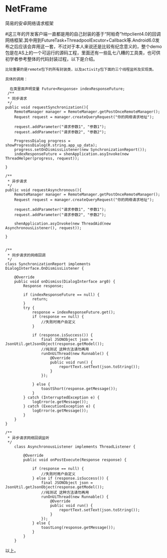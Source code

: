 # NetFrame
简易的安卓网络请求框架

#这三年的开发客户端一直都是用的自己封装的基于“阿帕奇”httpclient4.0的回调网络框架.其中用到FutureTask+ThreadpoolExcutor+Callback等.Android6.0发布之后应该会弃用这一套，不过对于本人来说还是比较有纪念意义的，整个demo包是在AS上的一个可运行的源码工程，里面还有一些乱七八糟的工具类，也可供初学者参考整体的代码封装过程，以下是介绍。


    比较重要的是remote包下的所有封装类，以及activity包下面的三个线程监听及实现类。
    
    具体的调用：
    
      在类里面声明变量 Future<Response> indexResponseFuture;
     /**          
     * 同步请求
     */
    public void requestSynchronization(){
        RemoteManager manager = RemoteManager.getPostOnceRemoteManager();
        Request request = manager.createQueryRequest("你的网络请求地址");

        request.addParameter("请求参数1", "参数1");
        request.addParameter("请求参数2", "参数2");

        ProgressDialog progress = showProgressDialog(R.string.app_up_data);
        progress.setOnDismissListener(new SynchronizationReport());
        indexResponseFuture = shenApplication.asyInvoke(new ThreadHelper(progress, request));

    }

    /**
     * 异步请求
     */
    public void requestAsynchronous(){
        RemoteManager manager = RemoteManager.getPostOnceRemoteManager();
        Request request = manager.createQueryRequest("你的网络请求地址");

        request.addParameter("请求参数1", "参数1");
        request.addParameter("请求参数2", "参数2");

        shenApplication.asyInvoke(new ThreadAid(new AsynchronousListener(), request));

    }


    /**
     * 同步请求的网络回调
     */
    class SynchronizationReport implements DialogInterface.OnDismissListener {

        @Override
        public void onDismiss(DialogInterface arg0) {
            Response response;

            if (indexResponseFuture == null) {
                return;
            }
            try {
                response = indexResponseFuture.get();
                if (response == null) {
                    //失败时用户自定义
                }

                if (response.isSuccess()) {
                    final JSONObject json = JsonUtil.getJsonObject(response.getModel());
                    //纯测试 这种方法请勿再用
                    runOnUiThread(new Runnable() {
                        @Override
                        public void run() {
                            reportText.setText(json.toString());
                        }
                    });

                } else {
                    toastShort(response.getMessage());
                }
            } catch (InterruptedException e) {
                logError(e.getMessage());
            } catch (ExecutionException e) {
                logError(e.getMessage());
            }
        }
    }

    /**
     * 异步请求网络回调监听
     */
        class AsynchronousListener implements ThreadListener {

            @Override
            public void onPostExecute(Response response) {

                if (response == null) {
                    //失败时用户自定义
                } else if (response.isSuccess()) {
                    final JSONObject json = JsonUtil.getJsonObject(response.getModel());
                    //纯测试 这种方法请勿再用
                    runOnUiThread(new Runnable() {
                        @Override
                        public void run() {
                            reportText.setText(json.toString());
                        }
                    });
                } else {
                    toastLong(response.getMessage());
                }
            }
        }
        
        
  
  以上。
